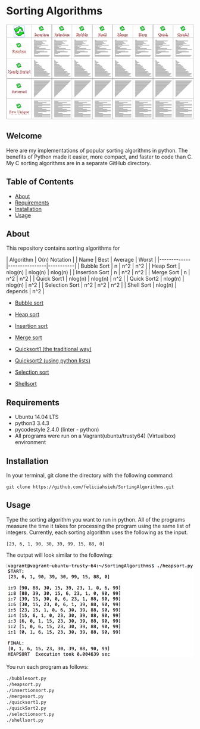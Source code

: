 # Sorting Algorithms

<p align="center"><img src="SortingAlgorithms.gif" width="700"></p>

## Welcome
Here are my implementations of popular sorting algorithms in python. The benefits of Python made it easier, more compact, and faster to code than C. My C sorting algorithms are in a separate GitHub directory.

## Table of Contents
* [About](#about)
* [Requirements](#requirements)
* [Installation](#installation)
* [Usage](#Usage)

## About
This repository contains sorting algorithms for

| Algorithm   | O(n) Notation |
| Name | Best | Average | Worst |
|-------------|----------------|-----------|
| Bubble Sort | n | n^2 | n^2 |
| Heap Sort | nlog(n) | nlog(n) | nlog(n) |
| Insertion Sort | n | n^2 | n^2 |
| Merge Sort | n | n^2 | n^2 |
| Quick Sort1 | nlog(n) | nlog(n) | n^2 |
| Quick Sort2 | nlog(n) | nlog(n) | n^2 |
| Selection Sort | n^2 | n^2 | n^2 |
| Shell Sort | nlog(n) | depends | n^2 |

* [Bubble sort](https://en.wikipedia.org/wiki/Bubble_sort)

* [Heap sort](https://en.wikipedia.org/wiki/Heapsort)

* [Insertion sort](https://en.wikipedia.org/wiki/Insertion_sort)

* [Merge sort](https://en.wikipedia.org/wiki/Merge_sort)

* [Quicksort1 (the traditional way)](https://en.wikipedia.org/wiki/Quicksort)

* [Quicksort2 (using python lists)](https://en.wikipedia.org/wiki/Quicksort)

* [Selection sort](https://en.wikipedia.org/wiki/Selection_sort)

* [Shellsort](https://en.wikipedia.org/wiki/Shellsort)

## Requirements
* Ubuntu 14.04 LTS
* python3 3.4.3
* pycodestyle 2.4.0 (linter - python)
* All programs were run on a Vagrant(ubuntu/trusty64) (Virtualbox) environment

## Installation
In your terminal, git clone the directory with the following command:
```
git clone https://github.com/feliciahsieh/SortingAlgorithms.git
```

## Usage
Type the sorting algorithm you want to run in python. All of the programs measure the time it takes for processing the program using the same list of integers. Currently, each sorting algorithm uses the following as the input.
```
[23, 6, 1, 90, 30, 39, 99, 15, 88, 0]
```

The output will look similar to the following:

<p align="center"><img src="HeapsortExample.png" width="700"></p>

You run each program as follows:

```
./bubblesort.py
./heapsort.py
./insertionsort.py
./mergesort.py
./quicksort1.py
./quickSort2.py
./selectionsort.py
./shellsort.py
```
